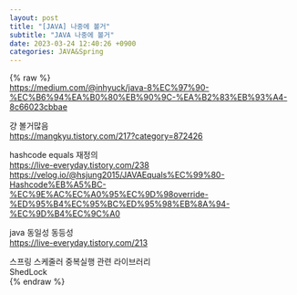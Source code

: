 ```yaml
---  
layout: post  
title: "[JAVA] 나중에 볼거"  
subtitle: "JAVA 나중에 볼거"  
date: 2023-03-24 12:40:26 +0900  
categories: JAVA&Spring  
---  
```

{% raw %}  
https://medium.com/@inhyuck/java-8%EC%97%90-%EC%B6%94%EA%B0%80%EB%90%9C-%EA%B2%83%EB%93%A4-8c66023cbbae  
  
걍 볼거많음  
	https://mangkyu.tistory.com/217?category=872426  
  
hashcode equals 재정의  
	https://live-everyday.tistory.com/238  
	https://velog.io/@hsjung2015/JAVAEquals%EC%99%80-Hashcode%EB%A5%BC-%EC%9E%AC%EC%A0%95%EC%9D%98override-%ED%95%B4%EC%95%BC%ED%95%98%EB%8A%94-%EC%9D%B4%EC%9C%A0  
  
java 동일성 동등성  
	https://live-everyday.tistory.com/213  
  
스프링 스케줄러 중복실행 관련 라이브러리  
	ShedLock  
{% endraw %}